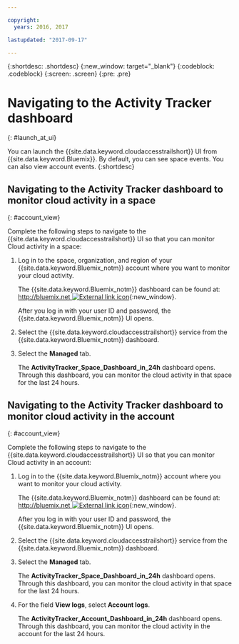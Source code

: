 ```yaml
---

copyright:
  years: 2016, 2017

lastupdated: "2017-09-17"

---
```


{:shortdesc: .shortdesc}
{:new_window: target="_blank"}
{:codeblock: .codeblock}
{:screen: .screen}
{:pre: .pre}


# Navigating to the Activity Tracker dashboard
{: #launch_at_ui}

You can launch the {{site.data.keyword.cloudaccesstrailshort}} UI from {{site.data.keyword.Bluemix}}. By default, you can see space events. You can also view account events.
{:shortdesc}
   

## Navigating to the Activity Tracker dashboard to monitor cloud activity in a space
{: #account_view}

Complete the following steps to navigate to the {{site.data.keyword.cloudaccesstrailshort}} UI so that you can monitor Cloud activity in a space:

1. Log in to the space, organization, and region of your {{site.data.keyword.Bluemix_notm}} account where you want to monitor your cloud activity.

    The {{site.data.keyword.Bluemix_notm}} dashboard can be found at: [http://bluemix.net ![External link icon](../../../../icons/launch-glyph.svg "External link icon")](http://bluemix.net){:new_window}.
    
	After you log in with your user ID and password, the {{site.data.keyword.Bluemix_notm}} UI opens.

2. Select the {{site.data.keyword.cloudaccesstrailshort}} service from the {{site.data.keyword.Bluemix_notm}} dashboard. 
    
3. Select the **Managed** tab.

    The **ActivityTracker_Space_Dashboard_in_24h** dashboard opens. Through this dashboard, you can monitor the cloud activity in that space for the last 24 hours. 


## Navigating to the Activity Tracker dashboard to monitor cloud activity in the account
{: #account_view}

Complete the following steps to navigate to the {{site.data.keyword.cloudaccesstrailshort}} UI so that you can monitor Cloud activity in an account:

1. Log in to the {{site.data.keyword.Bluemix_notm}} account where you want to monitor your cloud activity.

    The {{site.data.keyword.Bluemix_notm}} dashboard can be found at: [http://bluemix.net ![External link icon](../../../../icons/launch-glyph.svg "External link icon")](http://bluemix.net){:new_window}.
    
	After you log in with your user ID and password, the {{site.data.keyword.Bluemix_notm}} UI opens.

2. Select the {{site.data.keyword.cloudaccesstrailshort}} service from the {{site.data.keyword.Bluemix_notm}} dashboard. 
    
3. Select the **Managed** tab.

    The **ActivityTracker_Space_Dashboard_in_24h** dashboard opens. Through this dashboard, you can monitor the cloud activity in that space for the last 24 hours. 

4. For the field **View logs**, select **Account logs**.

    The **ActivityTracker_Account_Dashboard_in_24h** dashboard opens. Through this dashboard, you can monitor the cloud activity in the account for the last 24 hours.
